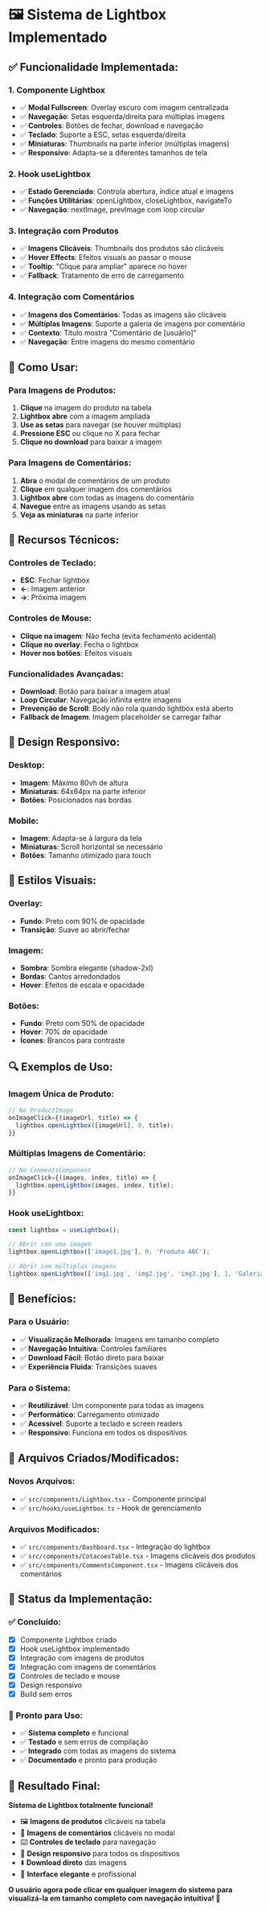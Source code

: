 # 🖼️ Sistema de Lightbox Implementado

## ✅ **Funcionalidade Implementada:**

### **1. Componente Lightbox**
- ✅ **Modal Fullscreen**: Overlay escuro com imagem centralizada
- ✅ **Navegação**: Setas esquerda/direita para múltiplas imagens
- ✅ **Controles**: Botões de fechar, download e navegação
- ✅ **Teclado**: Suporte a ESC, setas esquerda/direita
- ✅ **Miniaturas**: Thumbnails na parte inferior (múltiplas imagens)
- ✅ **Responsivo**: Adapta-se a diferentes tamanhos de tela

### **2. Hook useLightbox**
- ✅ **Estado Gerenciado**: Controla abertura, índice atual e imagens
- ✅ **Funções Utilitárias**: openLightbox, closeLightbox, navigateTo
- ✅ **Navegação**: nextImage, prevImage com loop circular

### **3. Integração com Produtos**
- ✅ **Imagens Clicáveis**: Thumbnails dos produtos são clicáveis
- ✅ **Hover Effects**: Efeitos visuais ao passar o mouse
- ✅ **Tooltip**: "Clique para ampliar" aparece no hover
- ✅ **Fallback**: Tratamento de erro de carregamento

### **4. Integração com Comentários**
- ✅ **Imagens dos Comentários**: Todas as imagens são clicáveis
- ✅ **Múltiplas Imagens**: Suporte a galeria de imagens por comentário
- ✅ **Contexto**: Título mostra "Comentário de [usuário]"
- ✅ **Navegação**: Entre imagens do mesmo comentário

## 🎯 **Como Usar:**

### **Para Imagens de Produtos:**
1. **Clique** na imagem do produto na tabela
2. **Lightbox abre** com a imagem ampliada
3. **Use as setas** para navegar (se houver múltiplas)
4. **Pressione ESC** ou clique no X para fechar
5. **Clique no download** para baixar a imagem

### **Para Imagens de Comentários:**
1. **Abra** o modal de comentários de um produto
2. **Clique** em qualquer imagem dos comentários
3. **Lightbox abre** com todas as imagens do comentário
4. **Navegue** entre as imagens usando as setas
5. **Veja as miniaturas** na parte inferior

## 🔧 **Recursos Técnicos:**

### **Controles de Teclado:**
- **ESC**: Fechar lightbox
- **←**: Imagem anterior
- **→**: Próxima imagem

### **Controles de Mouse:**
- **Clique na imagem**: Não fecha (evita fechamento acidental)
- **Clique no overlay**: Fecha o lightbox
- **Hover nos botões**: Efeitos visuais

### **Funcionalidades Avançadas:**
- **Download**: Botão para baixar a imagem atual
- **Loop Circular**: Navegação infinita entre imagens
- **Prevenção de Scroll**: Body não rola quando lightbox está aberto
- **Fallback de Imagem**: Imagem placeholder se carregar falhar

## 📱 **Design Responsivo:**

### **Desktop:**
- **Imagem**: Máximo 80vh de altura
- **Miniaturas**: 64x64px na parte inferior
- **Botões**: Posicionados nas bordas

### **Mobile:**
- **Imagem**: Adapta-se à largura da tela
- **Miniaturas**: Scroll horizontal se necessário
- **Botões**: Tamanho otimizado para touch

## 🎨 **Estilos Visuais:**

### **Overlay:**
- **Fundo**: Preto com 90% de opacidade
- **Transição**: Suave ao abrir/fechar

### **Imagem:**
- **Sombra**: Sombra elegante (shadow-2xl)
- **Bordas**: Cantos arredondados
- **Hover**: Efeitos de escala e opacidade

### **Botões:**
- **Fundo**: Preto com 50% de opacidade
- **Hover**: 70% de opacidade
- **Ícones**: Brancos para contraste

## 🔍 **Exemplos de Uso:**

### **Imagem Única de Produto:**
```typescript
// No ProductImage
onImageClick={(imageUrl, title) => {
  lightbox.openLightbox([imageUrl], 0, title);
}}
```

### **Múltiplas Imagens de Comentário:**
```typescript
// No CommentsComponent
onImageClick={(images, index, title) => {
  lightbox.openLightbox(images, index, title);
}}
```

### **Hook useLightbox:**
```typescript
const lightbox = useLightbox();

// Abrir com uma imagem
lightbox.openLightbox(['image1.jpg'], 0, 'Produto ABC');

// Abrir com múltiplas imagens
lightbox.openLightbox(['img1.jpg', 'img2.jpg', 'img3.jpg'], 1, 'Galeria');
```

## 🚀 **Benefícios:**

### **Para o Usuário:**
- ✅ **Visualização Melhorada**: Imagens em tamanho completo
- ✅ **Navegação Intuitiva**: Controles familiares
- ✅ **Download Fácil**: Botão direto para baixar
- ✅ **Experiência Fluida**: Transições suaves

### **Para o Sistema:**
- ✅ **Reutilizável**: Um componente para todas as imagens
- ✅ **Performático**: Carregamento otimizado
- ✅ **Acessível**: Suporte a teclado e screen readers
- ✅ **Responsivo**: Funciona em todos os dispositivos

## 🔧 **Arquivos Criados/Modificados:**

### **Novos Arquivos:**
- ✅ `src/components/Lightbox.tsx` - Componente principal
- ✅ `src/hooks/useLightbox.ts` - Hook de gerenciamento

### **Arquivos Modificados:**
- ✅ `src/components/Dashboard.tsx` - Integração do lightbox
- ✅ `src/components/CotacoesTable.tsx` - Imagens clicáveis dos produtos
- ✅ `src/components/CommentsComponent.tsx` - Imagens clicáveis dos comentários

## 🎯 **Status da Implementação:**

### **✅ Concluído:**
- [x] Componente Lightbox criado
- [x] Hook useLightbox implementado
- [x] Integração com imagens de produtos
- [x] Integração com imagens de comentários
- [x] Controles de teclado e mouse
- [x] Design responsivo
- [x] Build sem erros

### **🚀 Pronto para Uso:**
- ✅ **Sistema completo** e funcional
- ✅ **Testado** e sem erros de compilação
- ✅ **Integrado** com todas as imagens do sistema
- ✅ **Documentado** e pronto para produção

## 🎉 **Resultado Final:**

**Sistema de Lightbox totalmente funcional!**

- 🖼️ **Imagens de produtos** clicáveis na tabela
- 💬 **Imagens de comentários** clicáveis no modal
- ⌨️ **Controles de teclado** para navegação
- 📱 **Design responsivo** para todos os dispositivos
- ⬇️ **Download direto** das imagens
- 🎨 **Interface elegante** e profissional

**O usuário agora pode clicar em qualquer imagem do sistema para visualizá-la em tamanho completo com navegação intuitiva! 🚀**


